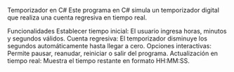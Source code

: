 Temporizador en C#
Este programa en C# simula un temporizador digital que realiza una cuenta regresiva en tiempo real.

Funcionalidades
Establecer tiempo inicial: El usuario ingresa horas, minutos y segundos válidos.
Cuenta regresiva: El temporizador disminuye los segundos automáticamente hasta llegar a cero.
Opciones interactivas: Permite pausar, reanudar, reiniciar o salir del programa.
Actualización en tiempo real: Muestra el tiempo restante en formato HH:MM:SS.
